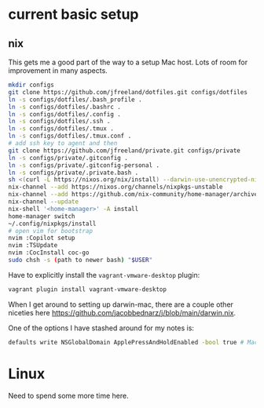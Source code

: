 # current basic setup

## nix

This gets me a good part of the way to a setup Mac host.  Lots of room for
improvement in many aspects.

```bash
mkdir configs
git clone https://github.com/jfreeland/dotfiles.git configs/dotfiles
ln -s configs/dotfiles/.bash_profile .
ln -s configs/dotfiles/.bashrc .
ln -s configs/dotfiles/.config .
ln -s configs/dotfiles/.ssh .
ln -s configs/dotfiles/.tmux .
ln -s configs/dotfiles/.tmux.conf .
# add ssh key to agent and then
git clone https://github.com/jfreeland/private.git configs/private
ln -s configs/private/.gitconfig .
ln -s configs/private/.gitconfig-personal .
ln -s configs/private/.private.bash .
sh <(curl -L https://nixos.org/nix/install) --darwin-use-unencrypted-nix-store-volume --daemon
nix-channel --add https://nixos.org/channels/nixpkgs-unstable
nix-channel --add https://github.com/nix-community/home-manager/archive/master.tar.gz home-manager
nix-channel --update
nix-shell '<home-manager>' -A install
home-manager switch
~/.config/nixpkgs/install
# open vim for bootstrap
nvim :Copilot setup
nvim :TSUpdate
nvim :CocInstall coc-go
sudo chsh -s (path to newer bash) "$USER"
```

Have to explicitly install the `vagrant-vmware-desktop` plugin:
```bash
vagrant plugin install vagrant-vmware-desktop
```

When I get around to setting up darwin-mac, there are a couple other niceties
here https://github.com/jacobbednarz/j/blob/main/darwin.nix.

One of the options I have stashed around for my notes is:
```bash
defaults write NSGlobalDomain ApplePressAndHoldEnabled -bool true # Mac press and hold for accents
```

# Linux

Need to spend some more time here.
